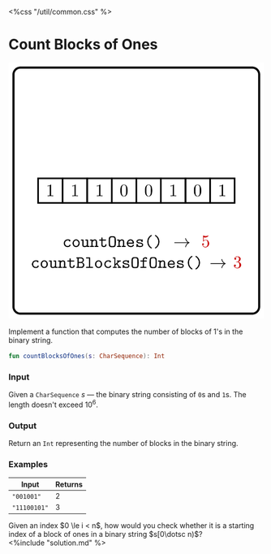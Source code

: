 <%css "/util/common.css" %>

# Count Blocks of Ones

<div class="logo">
    <img src="../../images/count_blocks_of_ones_logo.png">
</div>

Implement a function that computes the number of blocks of 1's in the binary string.

```Kotlin
fun countBlocksOfOnes(s: CharSequence): Int
```

### Input

Given a `CharSequence` $s$ — the binary string consisting of `0`s and `1`s. The length doesn't exceed $10^6$.

### Output

Return an `Int` representing the number of blocks in the binary string.

### Examples

<div class="samples">

| Input        | Returns |
|--------------|---------|
| `"001001"`   | 2       |
| `"11100101"` | 3       |

</div>

<div class="Hint">
Given an index $0 \le i < n$, how would you check whether it is a starting
index of a block of ones in a binary string $s[0\dotsc n)$?
</div>

<div class="hint">
<%include "solution.md" %>
</div>
